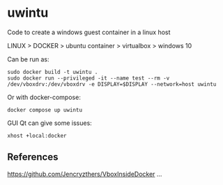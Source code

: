 # uwintu

Code to create a windows guest container in a linux host



LINUX > DOCKER > ubuntu container > virtualbox > windows 10


Can be run as:
```
sudo docker build -t uwintu .
sudo docker run --privileged -it --name test --rm -v /dev/vboxdrv:/dev/vboxdrv -e DISPLAY=$DISPLAY --network=host uwintu
```

Or with docker-compose:
```
docker compose up uwintu
```



GUI Qt can give some issues:
```
xhost +local:docker 
```


## References
https://github.com/Jencryzthers/VboxInsideDocker
...
